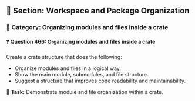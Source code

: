 ## 📘 Section: Workspace and Package Organization
### 🔹 Category: Organizing modules and files inside a crate
#### ❓ Question 466: Organizing modules and files inside a crate

Create a crate structure that does the following:

- Organize modules and files in a logical way.
- Show the main module, submodules, and file structure.
- Suggest a structure that improves code readability and maintainability.

🔧 **Task:** Demonstrate module and file organization within a crate.
